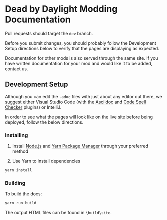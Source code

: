 # Dead by Daylight Modding Documentation

Pull requests should target the `dev` branch.

Before you submit changes,
you should probably follow the Development Setup directions below
to verify that the pages are displaying as expected.

Documentation for other mods is also served through the same site.
If you have written documentation for your mod and would like it to be added, contact us.

## Development Setup

Although you can edit the `.adoc` files with just about any editor out there,
we suggest either Visual Studio Code (with the
[Asciidoc](https://marketplace.visualstudio.com/items?itemName=asciidoctor.asciidoctor-vscode)
and [Code Spell Checker](https://marketplace.visualstudio.com/items?itemName=streetsidesoftware.code-spell-checker) plugins)
or IntelliJ.

In order to see what the pages will look like on the live site before being deployed,
follow the below directions.

### Installing

1. Install [Node.js](https://nodejs.org/en/download/) and [Yarn Package Manager](https://classic.yarnpkg.com/en/docs/install) through your preferred method

2. Use Yarn to install dependencies

```bash
yarn install
```

### Building

To build the docs:

```bash
yarn run build
```


The output HTML files can be found in `\build\site`.
